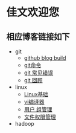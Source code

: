 # 佳文欢迎您
## 相应博客链接如下
- git
	- [github blog build](http://taojiawen.github.io/git/build)
	- [git命令](http://taojiawen.github.io/git/1.jpg)
	- [git 常见错误](http://taojiawen.github.io/git/wrong)
	- [git 回顾](http://taojiawen.github.io/git/more)
- linux
	- [Linux基础](http://taojiawen.github.io/linux/linux)
	- [vi编译器](http://taojiawen.github.io/linux/vi)
	- [用户 组管理](http://taojiawen.github.io/linux/user)
	- [文件权限管理](http://taojiawen.github.io/linux/chown)
- hadoop
